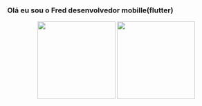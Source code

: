 ### Olá eu sou o Fred desenvolvedor mobille(flutter)


<div align="center">
 <img height="180em" src="https://github-readme-stats.vercel.app/api?username=Frednm1&show_icons=true&theme=dracula&include_all_commits=true&count_private=true"/>
 <img height="180em" src="https://github-readme-stats.vercel.app/api/top-langs/?username=Frednm1&layout=compact&langs_count=7&theme=dracula"/>
<div/>


